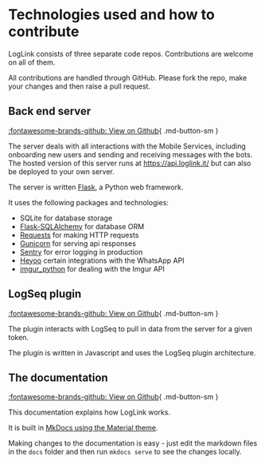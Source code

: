 # Technologies used and how to contribute

LogLink consists of three separate code repos. Contributions are welcome on all of them.

All contributions are handled through GitHub. Please fork the repo, make your changes and then raise a pull request.

## Back end server

[:fontawesome-brands-github: View on Github](https://github.com/hankhank10/loglink-server){ .md-button-sm }

The server deals with all interactions with the Mobile Services, including onboarding new users and sending and receiving messages with the bots. The hosted version of this server runs at https://api.loglink.it/ but can also be deployed to your own server.

The server is written [Flask](https://flask.palletsprojects.com/en/2.2.x/), a Python web framework.

It uses the following packages and technologies:

- SQLite for database storage
- [Flask-SQLAlchemy](https://flask-sqlalchemy.palletsprojects.com/en/3.0.x/) for database ORM
- [Requests](https://requests.readthedocs.io/en/latest/) for making HTTP requests
- [Gunicorn](https://flask.palletsprojects.com/en/2.2.x/deploying/gunicorn/) for serving api responses
- [Sentry](https://sentry.io/) for error logging in production
- [Heyoo](https://github.com/Neurotech-HQ/heyoo) certain integrations with the WhatsApp API
- [imgur_python](https://pypi.org/project/imgur-python/) for dealing with the Imgur API

## LogSeq plugin

[:fontawesome-brands-github: View on Github](https://github.com/hankhank10/loglink-plugin){ .md-button-sm }

The plugin interacts with LogSeq to pull in data from the server for a given token.

The plugin is written in Javascript and uses the LogSeq plugin architecture.


## The documentation

[:fontawesome-brands-github: View on Github](https://github.com/hankhank10/loglink-docs){ .md-button-sm }

This documentation explains how LogLink works.

It is built in [MkDocs using the Material theme](https://squidfunk.github.io/mkdocs-material/).

Making changes to the documentation is easy - just edit the markdown files in the `docs` folder and then run `mkdocs serve` to see the changes locally.